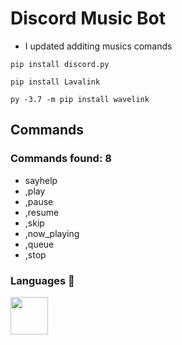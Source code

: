 # Discord Music Bot 

- I updated additing musics comands

```
pip install discord.py
```
```
pip install Lavalink
```
```
py -3.7 -m pip install wavelink
```

## Commands 

### Commands found: 8

- sayhelp
- ,play
- ,pause
- ,resume
- ,skip 
- ,now_playing 
- ,queue
- ,stop 

### Languages 🔧

<img src="https://upload.wikimedia.org/wikipedia/commons/thumb/c/c3/Python-logo-notext.svg/768px-Python-logo-notext.svg.png" width="60px" height="60px">
